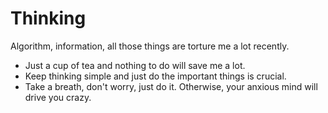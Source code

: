 # Thinking
Algorithm, information, all those things are torture me a lot recently.

- Just a cup of tea and nothing to do will save me a lot.
- Keep thinking simple and just do the important things is crucial.
- Take a breath, don't worry, just do it. Otherwise, your anxious mind will drive you crazy.





